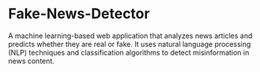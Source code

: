 # Fake-News-Detector
A machine learning-based web application that analyzes news articles and predicts whether they are real or fake. It uses natural language processing (NLP) techniques and classification algorithms to detect misinformation in news content.
